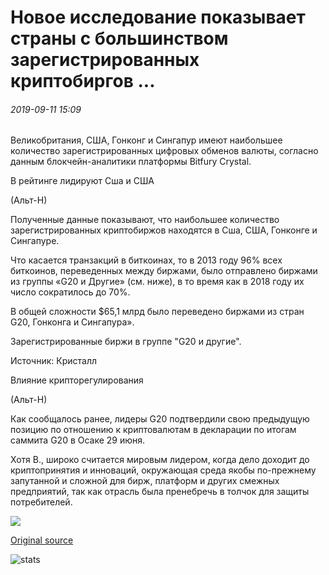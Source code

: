 # Новое исследование показывает страны с большинством зарегистрированных криптобиргов ...

###### 2019-09-11 15:09

Великобритания, США, Гонконг и Сингапур имеют наибольшее количество зарегистрированных цифровых обменов валюты, согласно данным блокчейн-аналитики платформы Bitfury Crystal.

В рейтинге лидируют Сша и США

(Альт-Н)

Полученные данные показывают, что наибольшее количество зарегистрированных криптобиржов находятся в Сша, США, Гонконге и Сингапуре.

Что касается транзакций в биткоинах, то в 2013 году 96% всех биткоинов, переведенных между биржами, было отправлено биржами из группы «G20 и Другие» (см. ниже), в то время как в 2018 году их число сократилось до 70%.

В общей сложности $65,1 млрд было переведено биржами из стран G20, Гонконга и Сингапура».

Зарегистрированные биржи в группе "G20 и другие".

Источник: Кристалл

Влияние крипторегулирования

(Альт-Н)

Как сообщалось ранее, лидеры G20 подтвердили свою предыдущую позицию по отношению к криптовалютам в декларации по итогам саммита G20 в Осаке 29 июня.

Хотя В., широко считается мировым лидером, когда дело доходит до криптопринятия и инноваций, окружающая среда якобы по-прежнему запутанной и сложной для бирж, платформ и других смежных предприятий, так как отрасль была пренебречь в толчок для защиты потребителей.

![](https://s3.cointelegraph.com/storage/uploads/view/31bf9b02f623101304123a57f0bc1794.png)

[Original source](https://cointelegraph.com/news/new-study-reveals-countries-with-most-registered-crypto-exchanges)

![stats](https://c.statcounter.com/11760860/0/a89fa40b/1/ "stats")